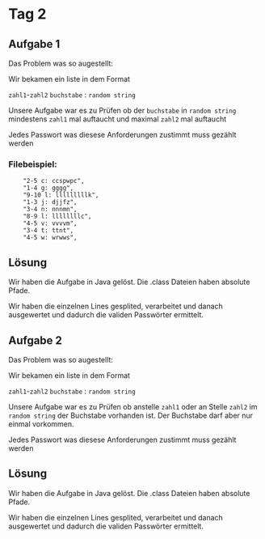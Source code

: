 # Tag 2


## Aufgabe 1


Das Problem was so augestellt: 

Wir bekamen ein liste in dem Format

`zahl1`-`zahl2` `buchstabe` : `random string`

Unsere Aufgabe war es zu Prüfen ob der `buchstabe` in `random string` mindestens `zahl1` mal auftaucht und maximal `zahl2` mal auftaucht

Jedes Passwort was diesese Anforderungen zustimmt muss gezählt werden

### Filebeispiel:
```
    "2-5 c: ccspwpc",
    "1-4 g: gggg",
    "9-10 l: lllllllllk",
    "1-3 j: djjfz",
    "3-4 n: nnnmn",
    "8-9 l: llllllllc",
    "4-5 v: vvvvm",
    "3-4 t: ttnt",
    "4-5 w: wrwws",
```



## Lösung
Wir haben die Aufgabe in Java gelöst. Die .class Dateien haben absolute Pfade.

Wir haben die einzelnen Lines gesplited, verarbeitet und danach ausgewertet und dadurch die validen Passwörter ermittelt.


## Aufgabe 2

Das Problem was so augestellt: 

Wir bekamen ein liste in dem Format

`zahl1`-`zahl2` `buchstabe` : `random string`

Unsere Aufgabe war es zu Prüfen ob anstelle `zahl1` oder an Stelle `zahl2` im `random string` der Buchstabe vorhanden ist. Der Buchstabe darf aber nur einmal vorkommen.

Jedes Passwort was diesese Anforderungen zustimmt muss gezählt werden

## Lösung

Wir haben die Aufgabe in Java gelöst. Die .class Dateien haben absolute Pfade.

Wir haben die einzelnen Lines gesplited, verarbeitet und danach ausgewertet und dadurch die validen Passwörter ermittelt.

